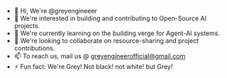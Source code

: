 - 👋 Hi, We're @greyengineeer
- 👀 We're interested in building and contributing to Open-Source AI projects.
- 🌱 We're currently learning on the building verge for Agent-AI systems.
- 💞️ We're looking to collaborate on resource-sharing and project contributions.
- 📫 To reach us, mail us @ greyengineerofficial@gmail.com
- ⚡ Fun fact: We're Grey! Not black! not white! but Grey!

<!---
greyengineeer/greyengineeer is a ✨ special ✨ repository because its `README.md` (this file) appears on your GitHub profile.
You can click the Preview link to take a look at your changes.
--->
